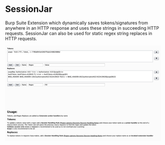 # SessionJar

Burp Suite Extension which dynamically saves tokens/signatures from anywhere in an HTTP response and uses these strings in succeeding HTTP requests. SessionJar can also be used for static regex string replaces in HTTP requests.

![Alt text](/ScreenShot.png?raw=true "Screen Shot")
